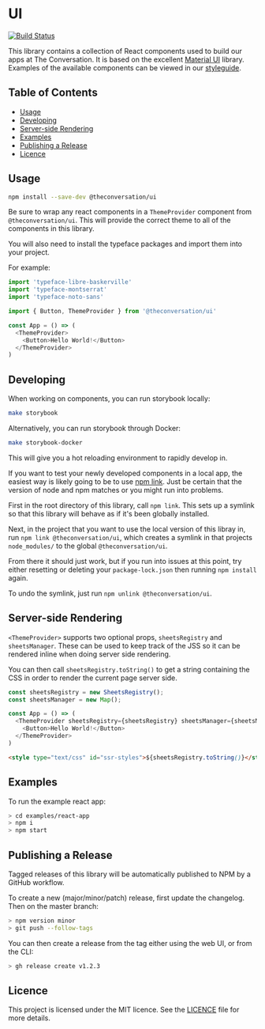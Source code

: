 # UI

[![Build Status](https://travis-ci.com/conversation/ui.svg?branch=master)](https://travis-ci.com/conversation/ui)

This library contains a collection of React components used to build our apps
at The Conversation. It is based on the excellent [Material
UI](https://material-ui.com) library. Examples of the available components can
be viewed in our [styleguide](http://styleguide.theconversation.com).

## Table of Contents

* [Usage](#usage)
* [Developing](#developing)
* [Server-side Rendering](#server-side-rendering)
* [Examples](#examples)
* [Publishing a Release](#publishing-a-release)
* [Licence](#licence)

## Usage

```bash
npm install --save-dev @theconversation/ui
```

Be sure to wrap any react components in a `ThemeProvider` component
from `@theconversation/ui`. This will provide the correct theme to all of
the components in this library.

You will also need to install the typeface packages and import them into your
project.

For example:

```js
import 'typeface-libre-baskerville'
import 'typeface-montserrat'
import 'typeface-noto-sans'

import { Button, ThemeProvider } from '@theconversation/ui'

const App = () => (
  <ThemeProvider>
    <Button>Hello World!</Button>
  </ThemeProvider>
)
```

## Developing

When working on components, you can run storybook locally:

```sh
make storybook
```

Alternatively, you can run storybook through Docker:

```sh
make storybook-docker
```

This will give you a hot reloading environment to rapidly develop in.

If you want to test your newly developed components in a local app, the easiest
way is likely going to be to use [npm link](https://docs.npmjs.com/cli/link.html).
Just be certain that the version of node and npm matches or you might run into problems.

First in the root directory of this library, call `npm link`. This sets up a symlink
so that this library will behave as if it's been globally installed.

Next, in the project that you want to use the local version of this libray in, run
`npm link @theconversation/ui`, which creates a symlink in that projects `node_modules/`
to the global `@theconversation/ui`.

From there it should just work, but if you run into issues at this point, try either
resetting or deleting your `package-lock.json` then running `npm install` again.

To undo the symlink, just run `npm unlink @theconversation/ui`.


## Server-side Rendering

`<ThemeProvider>` supports two optional props, `sheetsRegistry` and
`sheetsManager`. These can be used to keep track of the JSS so it can be
rendered inline when doing server side rendering.

You can then call `sheetsRegistry.toString()` to get a string containing the
CSS in order to render the current page server side.

```js
const sheetsRegistry = new SheetsRegistry();
const sheetsManager = new Map();

const App = () => (
  <ThemeProvider sheetsRegistry={sheetsRegistry} sheetsManager={sheetsManager}>
    <Button>Hello World!</Button>
  </ThemeProvider>
)
```

```html
<style type="text/css" id="ssr-styles">${sheetsRegistry.toString()}</style>
```

## Examples

To run the example react app:

```sh
> cd examples/react-app
> npm i
> npm start
```

## Publishing a Release

Tagged releases of this library will be automatically published to NPM by a
GitHub workflow.

To create a new (major/minor/patch) release, first update the changelog. Then
on the master branch:

```sh
> npm version minor
> git push --follow-tags
```

You can then create a release from the tag either using the web UI, or from the CLI:

```sh
> gh release create v1.2.3
```

## Licence

This project is licensed under the MIT licence. See the
[LICENCE](https://github.com/conversation/ui/blob/master/LICENCE.md) file for
more details.
